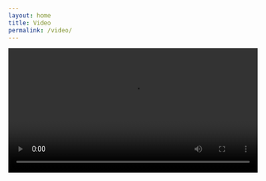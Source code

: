 ```yaml
---
layout: home
title: Video
permalink: /video/
---
```


<video controls autoplay width="100%" height="auto">
  <source src="{{ site.baseurl }}/assets/videos/OPH3D Demo_1.mp4" type="video/mp4">
  Your browser does not support the video tag.
</video>